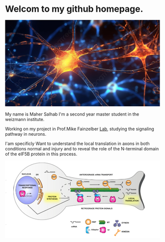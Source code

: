 # Welcom to my github homepage.

![](/neuron1.jpg)

 My name is Maher Salhab I'm a second year master student in  the weizmann institute.
 
 Working on my project in Prof.Mike Fainzelber [Lab](https://www.weizmann.ac.il/Biomolecular_Sciences/Fainzilber/overview), studying the signaling pathway in neurons.

I'am specificly Want to understand the local translation in axons in both conditions normal and injury and to reveal the role of the N-terminal domain of the eIF5B protein in this process.

 
  
   ![](/local.png) 


